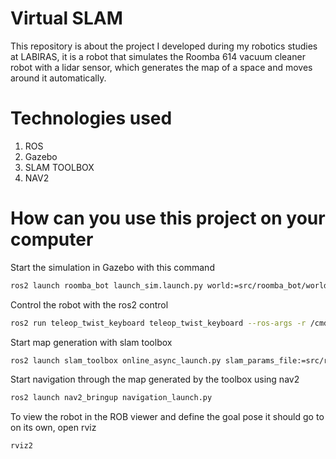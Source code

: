 # Virtual SLAM 
This repository is about the project I developed during my robotics studies at LABIRAS, it is a robot that simulates the Roomba 614 vacuum cleaner robot with a lidar sensor, which generates the map of a space and moves around it automatically.
# Technologies used
1. ROS
2. Gazebo
3. SLAM TOOLBOX
4. NAV2
# How can you use this project on your computer
Start the simulation in Gazebo with this command
```bash
ros2 launch roomba_bot launch_sim.launch.py world:=src/roomba_bot/world/world_with_obstacles.world
```
Control the robot with the ros2 control
```bash
ros2 run teleop_twist_keyboard teleop_twist_keyboard --ros-args -r /cmd_vel:=/diff_cont/cmd_vel_unstamped
```
Start map generation with slam toolbox
```bash
ros2 launch slam_toolbox online_async_launch.py slam_params_file:=src/roomba_bot/config/mapper_params_online_async.yaml 
```
Start navigation through the map generated by the toolbox using nav2
```bash
ros2 launch nav2_bringup navigation_launch.py
```
To view the robot in the ROB viewer and define the goal pose it should go to on its own, open rviz
```bash
rviz2
```
